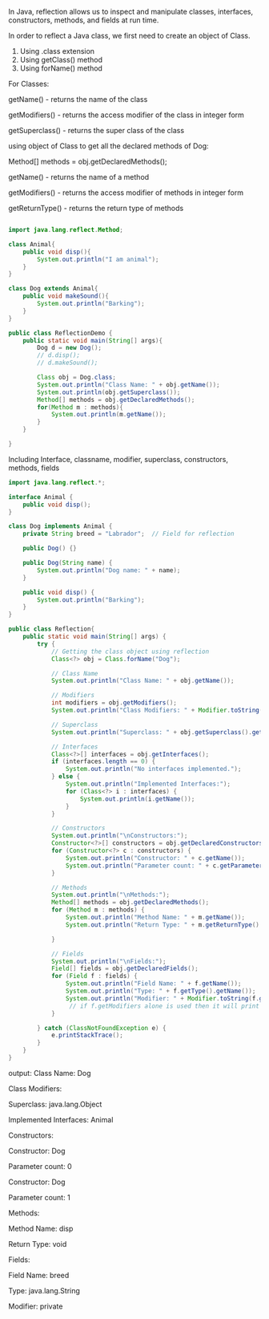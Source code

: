 In Java, reflection allows us to inspect and manipulate classes, interfaces, constructors, methods, and fields at run time.

In order to reflect a Java class, we first need to create an object of Class.

1. Using .class extension
2. Using getClass() method
3. Using forName() method

For Classes:

getName() - returns the name of the class

getModifiers() - returns the access modifier of the class in integer form

getSuperclass() - returns the super class of the class



using object of Class to get all the declared methods of Dog:

Method[] methods = obj.getDeclaredMethods();

getName() - returns the name of a method

getModifiers() - returns the access modifier of methods in integer form

getReturnType() - returns the return type of methods

```java

import java.lang.reflect.Method;

class Animal{
    public void disp(){
        System.out.println("I am animal");
    }
}

class Dog extends Animal{
    public void makeSound(){
        System.out.println("Barking");
    }
}

public class ReflectionDemo {
    public static void main(String[] args){
        Dog d = new Dog();
        // d.disp();
        // d.makeSound();

        Class obj = Dog.class;
        System.out.println("Class Name: " + obj.getName());
        System.out.println(obj.getSuperclass());
        Method[] methods = obj.getDeclaredMethods();
        for(Method m : methods){
            System.out.println(m.getName());
        }
    }

}

```

Including Interface, classname, modifier, superclass, constructors, methods, fields

```java
import java.lang.reflect.*;

interface Animal {
    public void disp();
}

class Dog implements Animal {
    private String breed = "Labrador";  // Field for reflection

    public Dog() {}  

    public Dog(String name) {
        System.out.println("Dog name: " + name);
    }

    public void disp() {
        System.out.println("Barking");
    }
}

public class Reflection{
    public static void main(String[] args) {
        try {
            // Getting the class object using reflection
            Class<?> obj = Class.forName("Dog");

            // Class Name
            System.out.println("Class Name: " + obj.getName());

            // Modifiers
            int modifiers = obj.getModifiers();
            System.out.println("Class Modifiers: " + Modifier.toString(modifiers));

            // Superclass
            System.out.println("Superclass: " + obj.getSuperclass().getName());

            // Interfaces
            Class<?>[] interfaces = obj.getInterfaces();
            if (interfaces.length == 0) {
                System.out.println("No interfaces implemented.");
            } else {
                System.out.println("Implemented Interfaces:");
                for (Class<?> i : interfaces) {
                    System.out.println(i.getName());
                }
            }

            // Constructors
            System.out.println("\nConstructors:");
            Constructor<?>[] constructors = obj.getDeclaredConstructors();
            for (Constructor<?> c : constructors) {
                System.out.println("Constructor: " + c.getName());
                System.out.println("Parameter count: " + c.getParameterCount());
            }

            // Methods
            System.out.println("\nMethods:");
            Method[] methods = obj.getDeclaredMethods();
            for (Method m : methods) {
                System.out.println("Method Name: " + m.getName());
                System.out.println("Return Type: " + m.getReturnType().getName());

            }

            // Fields
            System.out.println("\nFields:");
            Field[] fields = obj.getDeclaredFields();
            for (Field f : fields) {
                System.out.println("Field Name: " + f.getName());
                System.out.println("Type: " + f.getType().getName());
                System.out.println("Modifier: " + Modifier.toString(f.getModifiers()));
                 // if f.getModifiers alone is used then it will print some integer values say 1 for public, 2 for private, 4 for protected.
            }

        } catch (ClassNotFoundException e) {
            e.printStackTrace();
        }
    }
}
```
output:
Class Name: Dog

Class Modifiers: 

Superclass: java.lang.Object

Implemented Interfaces: Animal

Constructors:

Constructor: Dog

Parameter count: 0

Constructor: Dog

Parameter count: 1

Methods:

Method Name: disp

Return Type: void

Fields:

Field Name: breed

Type: java.lang.String

Modifier: private
